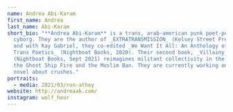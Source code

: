 ```yaml
---
name: Andrea Abi-Karam
first_name: Andrea
last_name: Abi-Karam
short_bio: "**Andrea Abi-Karam** is a trans, arab-american punk poet-performer
  cyborg. They are the author of _EXTRATRANSMISSION_ (Kelsey Street Press, 2019)
  and with Kay Gabriel, they co-edited _We Want It All: An Anthology of Radical
  Trans Poetics_ (Nightboat Books, 2020). Their second book, _Villainy_
  (Nightboat Books, Sept 2021) reimagines militant collectivity in the wake of
  the Ghost Ship Fire and the Muslim Ban. They are currently working on a poet's
  novel about crushes."
portraits:
  - media: 2021/03/ron-athey
website: http://andreaak.com/
instagram: wolf_hour
---
```

